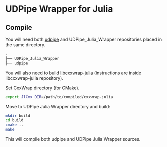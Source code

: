 # UDPipe Wrapper for Julia

## Compile

You will need both [udpipe](https://github.com/ufal/udpipe) and UDPipe_Julia_Wrapper repositories placed in
the same directory.

```txt
.
├── UDPipe_Julia_Wrapper
├── udpipe
```

You will also need to build [libcxxwrap-julia]( https://github.com/JuliaInterop/libcxxwrap-julia) (instructions are inside libcxxwrap-julia repository).

Set CxxWrap directory (for CMake). 

```sh
export JlCxx_DIR=/path/to/compiled/cxxwrap-julia
```

Move to UDPipe Julia Wrapper directory and build:

```sh
mkdir build
cd build
cmake ..
make 
```

This will compile both udpipe and UDPipe Julia Wrapper sources.

